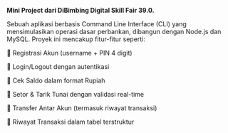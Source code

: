 **Mini Project dari DiBimbing Digital Skill Fair 39.0.**

Sebuah aplikasi berbasis Command Line Interface (CLI) yang mensimulasikan operasi dasar perbankan, dibangun dengan Node.js dan MySQL. Proyek ini mencakup fitur-fitur seperti:

🔹 Registrasi Akun (username + PIN 4 digit)

🔹 Login/Logout dengan autentikasi

🔹 Cek Saldo dalam format Rupiah

🔹 Setor & Tarik Tunai dengan validasi real-time

🔹 Transfer Antar Akun (termasuk riwayat transaksi)

🔹 Riwayat Transaksi dalam tabel terstruktur
